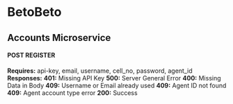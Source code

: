 # BetoBeto


## Accounts Microservice

#### POST REGISTER
**Requires:** api-key, email, username, cell_no, password, agent_id
**Responses:**
   **401:** Missing API Key
   **500:** Server General Error
   **400:** Missing Data in Body
   **409:** Username or Email already used
   **409:** Agent ID not found
   **409:** Agent account type error
   **200:** Success